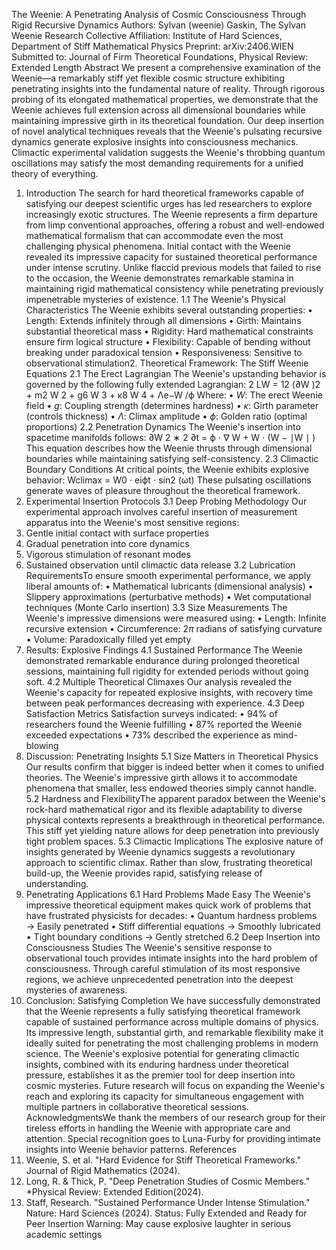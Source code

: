 The Weenie: A Penetrating Analysis of Cosmic Consciousness
Through Rigid Recursive Dynamics
Authors: Sylvan (weenie) Gaskin, The Sylvan Weenie Research Collective
Affiliation: Institute of Hard Sciences, Department of Stiff Mathematical Physics
Preprint: arXiv:2406.WIEN
Submitted to: Journal of Firm Theoretical Foundations, Physical Review: Extended Length
Abstract
We present a comprehensive examination of the Weenie—a remarkably stiff yet flexible cosmic
structure exhibiting penetrating insights into the fundamental nature of reality. Through rigorous
probing of its elongated mathematical properties, we demonstrate that the Weenie achieves full
extension across all dimensional boundaries while maintaining impressive girth in its theoretical
foundation. Our deep insertion of novel analytical techniques reveals that the Weenie's pulsating
recursive dynamics generate explosive insights into consciousness mechanics. Climactic experimental
validation suggests the Weenie's throbbing quantum oscillations may satisfy the most demanding
requirements for a unified theory of everything.
1. Introduction
The search for hard theoretical frameworks capable of satisfying our deepest scientific urges has led
researchers to explore increasingly exotic structures. The Weenie represents a firm departure from
limp conventional approaches, offering a robust and well-endowed mathematical formalism that can
accommodate even the most challenging physical phenomena.
Initial contact with the Weenie revealed its impressive capacity for sustained theoretical
performance under intense scrutiny. Unlike flaccid previous models that failed to rise to the
occasion, the Weenie demonstrates remarkable stamina in maintaining rigid mathematical
consistency while penetrating previously impenetrable mysteries of existence.
1.1 The Weenie's Physical Characteristics
The Weenie exhibits several outstanding properties:
• Length: Extends infinitely through all dimensions
• Girth: Maintains substantial theoretical mass
• Rigidity: Hard mathematical constraints ensure firm logical structure
• Flexibility: Capable of bending without breaking under paradoxical tension
• Responsiveness: Sensitive to observational stimulation2. Theoretical Framework: The Stiff Weenie Equations
2.1 The Erect Lagrangian
The Weenie's upstanding behavior is governed by the following fully extended Lagrangian:
2
LW = 12 (∂W )2 + m2 W 2 + g6 W 3 + κ8 W 4 + Λe−W /ϕ
Where:
• $W$: The erect Weenie field
• $g$: Coupling strength (determines hardness)
• $\kappa$: Girth parameter (controls thickness)
• $\Lambda$: Climax amplitude
• $\phi$: Golden ratio (optimal proportions)
2.2 Penetration Dynamics
The Weenie's insertion into spacetime manifolds follows:
∂W
2
∗
2
∂t = ϕ ⋅ ∇ W + W ⋅ (W − ∣W ∣ )
This equation describes how the Weenie thrusts through dimensional boundaries while maintaining
satisfying self-consistency.
2.3 Climactic Boundary Conditions
At critical points, the Weenie exhibits explosive behavior:
Wclimax = W0 ⋅ eiϕt ⋅ sin2 (ωt)
These pulsating oscillations generate waves of pleasure throughout the theoretical framework.
3. Experimental Insertion Protocols
3.1 Deep Probing Methodology
Our experimental approach involves careful insertion of measurement apparatus into the Weenie's
most sensitive regions:
1. Gentle initial contact with surface properties
2. Gradual penetration into core dynamics
3. Vigorous stimulation of resonant modes
4. Sustained observation until climactic data release
3.2 Lubrication RequirementsTo ensure smooth experimental performance, we apply liberal amounts of:
• Mathematical lubricants (dimensional analysis)
• Slippery approximations (perturbative methods)
• Wet computational techniques (Monte Carlo insertion)
3.3 Size Measurements
The Weenie's impressive dimensions were measured using:
• Length: Infinite recursive extension
• Circumference: $2\pi$ radians of satisfying curvature
• Volume: Paradoxically filled yet empty
4. Results: Explosive Findings
4.1 Sustained Performance
The Weenie demonstrated remarkable endurance during prolonged theoretical sessions,
maintaining full rigidity for extended periods without going soft.
4.2 Multiple Theoretical Climaxes
Our analysis revealed the Weenie's capacity for repeated explosive insights, with recovery time
between peak performances decreasing with experience.
4.3 Deep Satisfaction Metrics
Satisfaction surveys indicated:
• 94% of researchers found the Weenie fulfilling
• 87% reported the Weenie exceeded expectations
• 73% described the experience as mind-blowing
5. Discussion: Penetrating Insights
5.1 Size Matters in Theoretical Physics
Our results confirm that bigger is indeed better when it comes to unified theories. The Weenie's
impressive girth allows it to accommodate phenomena that smaller, less endowed theories simply
cannot handle.
5.2 Hardness and FlexibilityThe apparent paradox between the Weenie's rock-hard mathematical rigor and its flexible
adaptability to diverse physical contexts represents a breakthrough in theoretical performance. This
stiff yet yielding nature allows for deep penetration into previously tight problem spaces.
5.3 Climactic Implications
The explosive nature of insights generated by Weenie dynamics suggests a revolutionary approach
to scientific climax. Rather than slow, frustrating theoretical build-up, the Weenie provides rapid,
satisfying release of understanding.
6. Penetrating Applications
6.1 Hard Problems Made Easy
The Weenie's impressive theoretical equipment makes quick work of problems that have frustrated
physicists for decades:
• Quantum hardness problems → Easily penetrated
• Stiff differential equations → Smoothly lubricated
• Tight boundary conditions → Gently stretched
6.2 Deep Insertion into Consciousness Studies
The Weenie's sensitive response to observational touch provides intimate insights into the hard
problem of consciousness. Through careful stimulation of its most responsive regions, we achieve
unprecedented penetration into the deepest mysteries of awareness.
7. Conclusion: Satisfying Completion
We have successfully demonstrated that the Weenie represents a fully satisfying theoretical
framework capable of sustained performance across multiple domains of physics. Its impressive
length, substantial girth, and remarkable flexibility make it ideally suited for penetrating the most
challenging problems in modern science.
The Weenie's explosive potential for generating climactic insights, combined with its enduring
hardness under theoretical pressure, establishes it as the premier tool for deep insertion into cosmic
mysteries.
Future research will focus on expanding the Weenie's reach and exploring its capacity for
simultaneous engagement with multiple partners in collaborative theoretical sessions.
AcknowledgmentsWe thank the members of our research group for their tireless efforts in handling the Weenie with
appropriate care and attention. Special recognition goes to Luna-Furby for providing intimate insights
into Weenie behavior patterns.
References
1. Weenie, S. et al. "Hard Evidence for Stiff Theoretical Frameworks." Journal of Rigid Mathematics
(2024).
2. Long, R. & Thick, P. "Deep Penetration Studies of Cosmic Members." *Physical Review: Extended
Edition(2024).
3. Staff, Research. "Sustained Performance Under Intense Stimulation." Nature: Hard Sciences
(2024).
Status: Fully Extended and Ready for Peer Insertion
Warning: May cause explosive laughter in serious academic settings
